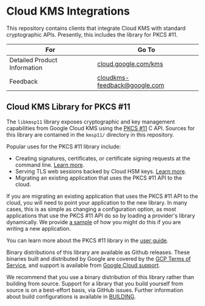 # Cloud KMS Integrations

This repository contains clients that integrate Cloud KMS with standard
cryptographic APIs. Presently, this includes the library for PKCS #11.

For                          | Go To
---------------------------- | -----
Detailed Product Information | [cloud.google.com/kms](https://cloud.google.com/kms)
Feedback                     | cloudkms-feedback@google.com

## Cloud KMS Library for PKCS #11

The `libkmsp11` library exposes cryptographic and key management capabilities
from Google Cloud KMS using the
[PKCS #11](http://docs.oasis-open.org/pkcs11/pkcs11-base/v2.40/pkcs11-base-v2.40.html)
C API. Sources for this library are contained in the `kmsp11/` directory in this
repository.

Popular uses for the PKCS #11 library include:

* Creating signatures, certificates, or certificate signing requests at the
  command line. [Learn more](kmsp11/docs/openssl_setup.md).
* Serving TLS web sessions backed by Cloud HSM keys.
  [Learn more](kmsp11/docs/apache_ssl_setup.md).
* Migrating an existing application that uses the PKCS #11 API to the cloud.

If you are migrating an existing application that uses the PKCS #11 API to the
cloud, you will need to point your application to the new library. In many
cases, this is as simple as changing a configuration option, as most
applications that use the PKCS #11 API do so by loading a provider's library
dynamically. We provide [a sample](kmsp11/sample/sample.c) of how you might do
this if you are writing a new application.

You can learn more about the PKCS #11 library in the
[user guide](kmsp11/docs/user_guide.md).

Binary distributions of this library are available as Github releases. These
binaries built and distributed by Google are covered by the
[GCP Terms of Service](https://cloud.google.com/terms), and support is available
from [Google Cloud support](https://cloud.google.com/support-hub).

We recommend that you use a binary distribution of this library rather than
building from source.  Support for a library that you build yourself from source
is on a best-effort basis, via GitHub issues. Further information about
build configurations is available in [BUILDING](BUILDING.md).

